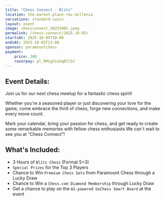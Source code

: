 ```yaml
---
title: "Chess Connect - Blitz"
location: the-market-place-rmz-millenia
variations: standard-swiss
layout: event
image: chessconnect_20251005.jpeg
permalink: /chess-connect/2025-10-05/
startsAt: 2025-10-05T10:00
endsAt: 2025-10-05T13:00
sponsor: paramountchess
payment:
    price: 200
    razorpay: pl_RMigX1uXqB7i52
---
```

## Event Details:

Join us for our next chess meetup for a fantastic chess
spirit!

Whether you're a seasoned player or just discovering your love
for the game, come embrace the thrill of chess, forge new connections, and
make every move count. 

Mark your calendar, bring your passion for chess, and get ready to create some remarkable memories with fellow chess enthusiasts.We can`t wait to see you at “Chess Connect”!



## What's Included:
- 3 Hours of `Blitz Chess` (Format 5+3)
- `Special Prizes` for the Top 3 Players
- Chance to Win `Premium Chess Sets` from Paramount Chess through a Lucky Draw
- Chance to Win a `Chess.com Diamond Membership` through Lucky Draw
- Get a chance to play on the `AI-powered GoChess Smart Board` at the event
